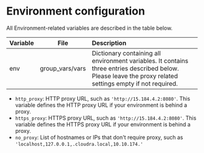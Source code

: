 # Environment configuration

All Environment-related variables are described in the table below.

|Variable|File|Description|
|--------|----|:----------|
|env|group\_vars/vars|Dictionary containing all environment variables. It contains three entries described below. Please leave the proxy related settings empty if not required.|

-   `http_proxy`: HTTP proxy URL, such as `'http://15.184.4.2:8080'`. This variable defines the HTTP proxy URL if your environment is behind a proxy.
-   `https_proxy`: HTTPS proxy URL, such as `'http://15.184.4.2:8080'`. This variable defines the HTTPS proxy URL if your environment is behind a proxy.
-   `no_proxy`: List of hostnames or IPs that don't require proxy, such as `'localhost,127.0.0.1,.cloudra.local,10.10.174.'`


